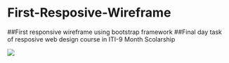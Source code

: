 # First-Resposive-Wireframe
##First responsive wireframe using bootstrap framework
##Final day task of resposive web design course in ITI-9 Month Scolarship

![](https://github.com/MinaYossry/ITI-9-Month/blob/main/RWD/Day%203/Task/demo.gif)
